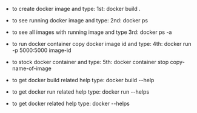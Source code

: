 - to create docker image and type:
  1st: docker build .

- to see running docker image and type:
  2nd: docker ps

- to see all images with running image and type
  3rd: docker ps -a

- to run docker container copy docker image id and type:
  4th: docker run -p 5000:5000 image-id

- to stock docker container and type:
  5th: docker container stop copy-name-of-image

- to get docker build related help type: docker build --help
- to get docker run related help type: docker run --helps
- to get docker related help type: docker --helps

